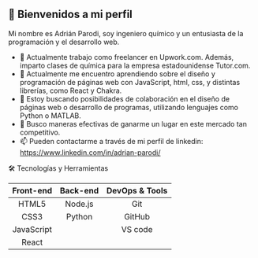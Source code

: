 ## 👋 Bienvenidos a mi perfil

Mi nombre es Adrián Parodi, soy ingeniero químico y un entusiasta de la programación y el desarrollo web.
- 🔭 Actualmente trabajo como freelancer en Upwork.com. Además, imparto clases de química para la empresa estadounidense Tutor.com.
- 🌱 Actualmente me encuentro aprendiendo sobre el diseño y programación de páginas web con JavaScript, html, css, y distintas librerías, como React y Chakra.
- 👯 Estoy buscando posibilidades de colaboración en el diseño de páginas web o desarrollo de programas, utilizando lenguajes como Python o MATLAB.
- 🤔 Busco maneras efectivas de ganarme un lugar en este mercado tan competitivo.
- 📫 Pueden contactarme a través de mi perfil de linkedin: https://www.linkedin.com/in/adrian-parodi/


🛠️ Tecnologías y Herramientas

|Front-end  	|Back-end  |DevOps & Tools|
|:------------:|:--------:|:--------:|
|HTML5         |Node.js 	|Git      |
|CSS3          |Python    |GitHub   |				
|JavaScript    |			    |VS code  |
|React	       |          |         |

